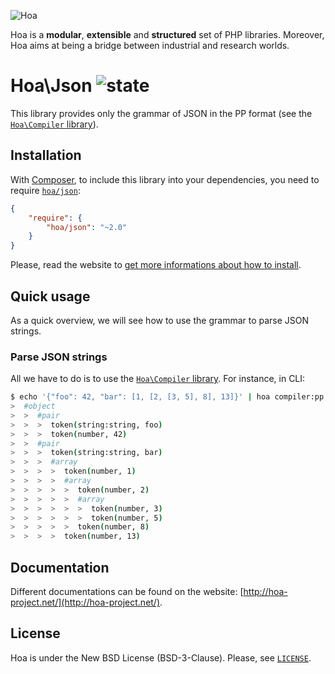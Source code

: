 ![Hoa](http://static.hoa-project.net/Image/Hoa_small.png)

Hoa is a **modular**, **extensible** and **structured** set of PHP libraries.
Moreover, Hoa aims at being a bridge between industrial and research worlds.

# Hoa\Json ![state](http://central.hoa-project.net/State/Json)

This library provides only the grammar of JSON in the PP format (see the
[`Hoa\Compiler`
library](http://central.hoa-project.net/Resource/Library/Compiler)).

## Installation

With [Composer](http://getcomposer.org/), to include this library into your
dependencies, you need to require
[`hoa/json`](https://packagist.org/packages/hoa/json):

```json
{
    "require": {
        "hoa/json": "~2.0"
    }
}
```

Please, read the website to [get more informations about how to
install](http://hoa-project.net/Source.html).

## Quick usage

As a quick overview, we will see how to use the grammar to parse JSON strings.

### Parse JSON strings

All we have to do is to use the [`Hoa\Compiler`
library](http://central.hoa-project.net/Resource/Library/Compiler). For
instance, in CLI:

```sh
$ echo '{"foo": 42, "bar": [1, [2, [3, 5], 8], 13]}' | hoa compiler:pp hoa://Library/Json/Grammar.pp 0 -v dump
>  #object
>  >  #pair
>  >  >  token(string:string, foo)
>  >  >  token(number, 42)
>  >  #pair
>  >  >  token(string:string, bar)
>  >  >  #array
>  >  >  >  token(number, 1)
>  >  >  >  #array
>  >  >  >  >  token(number, 2)
>  >  >  >  >  #array
>  >  >  >  >  >  token(number, 3)
>  >  >  >  >  >  token(number, 5)
>  >  >  >  >  token(number, 8)
>  >  >  >  token(number, 13)
```

## Documentation

Different documentations can be found on the website:
[http://hoa-project.net/](http://hoa-project.net/).

## License

Hoa is under the New BSD License (BSD-3-Clause). Please, see
[`LICENSE`](http://hoa-project.net/LICENSE).
